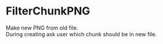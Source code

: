 # FilterChunkPNG
Make new PNG from old file.<br />
During creating ask user which chunk should be in new file.
